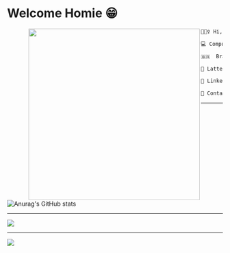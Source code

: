 # Welcome Homie 😁

<img align="left" width="400" style="margin-left: 50px" src="https://media.tenor.com/Ui4Qn0HT61kAAAAC/chigiri-blue-lock.gif"/>

```diff
🙋🏾‍♀️ Hi, I’m Ana Caroline

💻 Computer Science student in University of Brasília

🇧🇷  Brazil

📜 Lattes: http://lattes.cnpq.br/0301582985663662

📜 LinkedIn: https://www.linkedin.com/in/anabraz26/

📧 Contact: ana.caroline.6@Hotmail.com

```
-----------------------

![Anurag's GitHub stats](https://github-readme-stats.vercel.app/api?username=AnaBraz26&theme=codeSTACKr&show_icons=true)

-----------------------

  ![](https://github-readme-stats.vercel.app/api/top-langs/?username=AnaBraz26&theme=dark&hide_border=false&include_all_commits=false&count_private=true&layout=compact)

-----------------------

[![](https://visitcount.itsvg.in/api?id=AnaBraz26&icon=0&color=11)](https://visitcount.itsvg.in)
